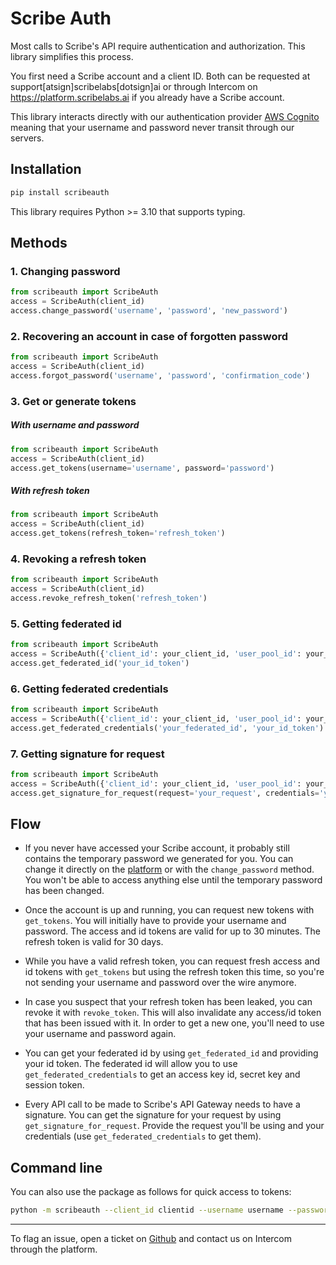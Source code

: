 # Scribe Auth

Most calls to Scribe's API require authentication and authorization. This library simplifies this process.

You first need a Scribe account and a client ID. Both can be requested at support[atsign]scribelabs[dotsign]ai or through Intercom on https://platform.scribelabs.ai if you already have a Scribe account.

This library interacts directly with our authentication provider [AWS Cognito](https://aws.amazon.com/cognito/) meaning that your username and password never transit through our servers.

## Installation

```bash
pip install scribeauth
```

This library requires Python >= 3.10 that supports typing.

## Methods

### 1. Changing password

```python
from scribeauth import ScribeAuth
access = ScribeAuth(client_id)
access.change_password('username', 'password', 'new_password')
```

### 2. Recovering an account in case of forgotten password

```python
from scribeauth import ScribeAuth
access = ScribeAuth(client_id)
access.forgot_password('username', 'password', 'confirmation_code')
```

### 3. Get or generate tokens

##### With username and password

```python
from scribeauth import ScribeAuth
access = ScribeAuth(client_id)
access.get_tokens(username='username', password='password')
```

##### With refresh token

```python
from scribeauth import ScribeAuth
access = ScribeAuth(client_id)
access.get_tokens(refresh_token='refresh_token')
```

### 4. Revoking a refresh token

```python
from scribeauth import ScribeAuth
access = ScribeAuth(client_id)
access.revoke_refresh_token('refresh_token')
```

### 5. Getting federated id

```python
from scribeauth import ScribeAuth
access = ScribeAuth({'client_id': your_client_id, 'user_pool_id': your_user_pool_id, 'identity_pool_id': your_identity_pool_id})
access.get_federated_id('your_id_token')
```

### 6. Getting federated credentials

```python
from scribeauth import ScribeAuth
access = ScribeAuth({'client_id': your_client_id, 'user_pool_id': your_user_pool_id, 'identity_pool_id': your_identity_pool_id})
access.get_federated_credentials('your_federated_id', 'your_id_token')
```

### 7. Getting signature for request

```python
from scribeauth import ScribeAuth
access = ScribeAuth({'client_id': your_client_id, 'user_pool_id': your_user_pool_id, 'identity_pool_id': your_identity_pool_id})
access.get_signature_for_request(request='your_request', credentials='your_federated_credentials')
```

## Flow

- If you never have accessed your Scribe account, it probably still contains the temporary password we generated for you. You can change it directly on the [platform](https://platform.scribelabs.ai) or with the `change_password` method. You won't be able to access anything else until the temporary password has been changed.

- Once the account is up and running, you can request new tokens with `get_tokens`. You will initially have to provide your username and password. The access and id tokens are valid for up to 30 minutes. The refresh token is valid for 30 days.

- While you have a valid refresh token, you can request fresh access and id tokens with `get_tokens` but using the refresh token this time, so you're not sending your username and password over the wire anymore.

- In case you suspect that your refresh token has been leaked, you can revoke it with `revoke_token`. This will also invalidate any access/id token that has been issued with it. In order to get a new one, you'll need to use your username and password again.

- You can get your federated id by using `get_federated_id` and providing your id token. The federated id will allow you to use `get_federated_credentials` to get an access key id, secret key and session token.

- Every API call to be made to Scribe's API Gateway needs to have a signature. You can get the signature for your request by using `get_signature_for_request`. Provide the request you'll be using and your credentials (use `get_federated_credentials` to get them).

## Command line

You can also use the package as follows for quick access to tokens:

```bash
python -m scribeauth --client_id clientid --username username --password password
```

---

To flag an issue, open a ticket on [Github](https://github.com/ScribeLabsAI/ScribeAuth/issues) and contact us on Intercom through the platform.
